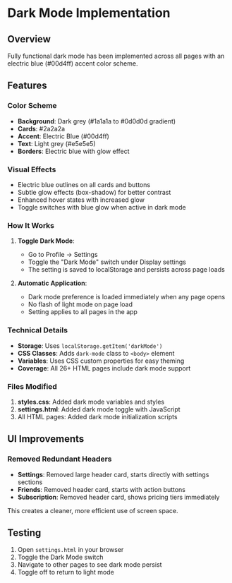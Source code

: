 # Dark Mode Implementation

## Overview
Fully functional dark mode has been implemented across all pages with an electric blue (#00d4ff) accent color scheme.

## Features

### Color Scheme
- **Background**: Dark grey (#1a1a1a to #0d0d0d gradient)
- **Cards**: #2a2a2a
- **Accent**: Electric Blue (#00d4ff)
- **Text**: Light grey (#e5e5e5)
- **Borders**: Electric blue with glow effect

### Visual Effects
- Electric blue outlines on all cards and buttons
- Subtle glow effects (box-shadow) for better contrast
- Enhanced hover states with increased glow
- Toggle switches with blue glow when active in dark mode

### How It Works

1. **Toggle Dark Mode**:
   - Go to Profile → Settings
   - Toggle the "Dark Mode" switch under Display settings
   - The setting is saved to localStorage and persists across page loads

2. **Automatic Application**:
   - Dark mode preference is loaded immediately when any page opens
   - No flash of light mode on page load
   - Setting applies to all pages in the app

### Technical Details

- **Storage**: Uses `localStorage.getItem('darkMode')`
- **CSS Classes**: Adds `dark-mode` class to `<body>` element
- **Variables**: Uses CSS custom properties for easy theming
- **Coverage**: All 26+ HTML pages include dark mode support

### Files Modified

1. **styles.css**: Added dark mode variables and styles
2. **settings.html**: Added dark mode toggle with JavaScript
3. All HTML pages: Added dark mode initialization scripts

## UI Improvements

### Removed Redundant Headers
- **Settings**: Removed large header card, starts directly with settings sections
- **Friends**: Removed header card, starts with action buttons
- **Subscription**: Removed header card, shows pricing tiers immediately

This creates a cleaner, more efficient use of screen space.

## Testing

1. Open `settings.html` in your browser
2. Toggle the Dark Mode switch
3. Navigate to other pages to see dark mode persist
4. Toggle off to return to light mode
